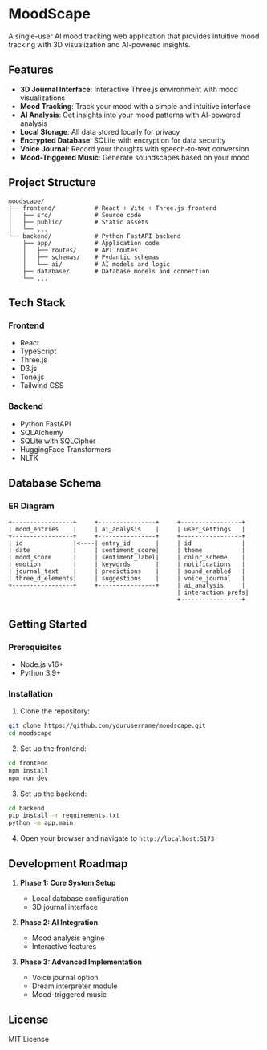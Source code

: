 # MoodScape

A single-user AI mood tracking web application that provides intuitive mood tracking with 3D visualization and AI-powered insights.

## Features

- **3D Journal Interface**: Interactive Three.js environment with mood visualizations
- **Mood Tracking**: Track your mood with a simple and intuitive interface
- **AI Analysis**: Get insights into your mood patterns with AI-powered analysis
- **Local Storage**: All data stored locally for privacy
- **Encrypted Database**: SQLite with encryption for data security
- **Voice Journal**: Record your thoughts with speech-to-text conversion
- **Mood-Triggered Music**: Generate soundscapes based on your mood

## Project Structure

```
moodscape/
├── frontend/           # React + Vite + Three.js frontend
│   ├── src/            # Source code
│   ├── public/         # Static assets
│   └── ...
└── backend/            # Python FastAPI backend
    ├── app/            # Application code
    │   ├── routes/     # API routes
    │   ├── schemas/    # Pydantic schemas
    │   └── ai/         # AI models and logic
    ├── database/       # Database models and connection
    └── ...
```

## Tech Stack

### Frontend
- React
- TypeScript
- Three.js
- D3.js
- Tone.js
- Tailwind CSS

### Backend
- Python FastAPI
- SQLAlchemy
- SQLite with SQLCipher
- HuggingFace Transformers
- NLTK

## Database Schema

### ER Diagram

```
+-----------------+     +----------------+     +-----------------+
| mood_entries    |     | ai_analysis    |     | user_settings   |
+-----------------+     +----------------+     +-----------------+
| id              |<----| entry_id       |     | id              |
| date            |     | sentiment_score|     | theme           |
| mood_score      |     | sentiment_label|     | color_scheme    |
| emotion         |     | keywords       |     | notifications   |
| journal_text    |     | predictions    |     | sound_enabled   |
| three_d_elements|     | suggestions    |     | voice_journal   |
+-----------------+     +----------------+     | ai_analysis     |
                                               | interaction_prefs|
                                               +-----------------+
```

## Getting Started

### Prerequisites
- Node.js v16+
- Python 3.9+

### Installation

1. Clone the repository:
```bash
git clone https://github.com/yourusername/moodscape.git
cd moodscape
```

2. Set up the frontend:
```bash
cd frontend
npm install
npm run dev
```

3. Set up the backend:
```bash
cd backend
pip install -r requirements.txt
python -m app.main
```

4. Open your browser and navigate to `http://localhost:5173`

## Development Roadmap

1. **Phase 1: Core System Setup**
   - Local database configuration
   - 3D journal interface

2. **Phase 2: AI Integration**
   - Mood analysis engine
   - Interactive features

3. **Phase 3: Advanced Implementation**
   - Voice journal option
   - Dream interpreter module
   - Mood-triggered music

## License

MIT License 